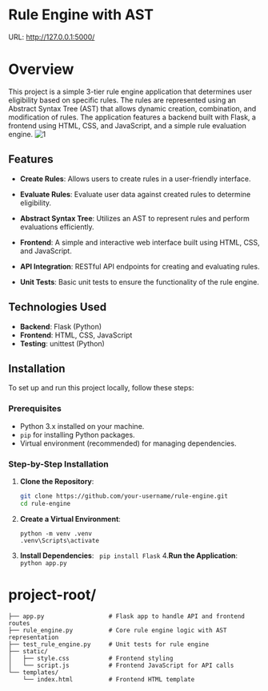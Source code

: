 # Rule Engine with AST
URL: http://127.0.0.1:5000/
# Overview
This project is a simple 3-tier rule engine application that determines user eligibility based on specific rules. The rules are represented using an Abstract Syntax Tree (AST) that allows dynamic creation, combination, and modification of rules. The application features a backend built with Flask, a frontend using HTML, CSS, and JavaScript, and a simple rule evaluation engine.
![1](https://github.com/user-attachments/assets/0040aebb-205c-44db-8221-6e037bad926c)

## Features

- **Create Rules**: Allows users to create rules in a user-friendly interface.
  
- **Evaluate Rules**: Evaluate user data against created rules to determine eligibility.
- **Abstract Syntax Tree**: Utilizes an AST to represent rules and perform evaluations efficiently.
- **Frontend**: A simple and interactive web interface built using HTML, CSS, and JavaScript.
- **API Integration**: RESTful API endpoints for creating and evaluating rules.
- **Unit Tests**: Basic unit tests to ensure the functionality of the rule engine.

## Technologies Used

- **Backend**: Flask (Python)
- **Frontend**: HTML, CSS, JavaScript
- **Testing**: unittest (Python)

## Installation

To set up and run this project locally, follow these steps:

### Prerequisites

- Python 3.x installed on your machine.
- `pip` for installing Python packages.
- Virtual environment (recommended) for managing dependencies.
### Step-by-Step Installation

1. **Clone the Repository**:

   ```bash
   git clone https://github.com/your-username/rule-engine.git
   cd rule-engine

   
2. **Create a Virtual Environment**:
    ```
    python -m venv .venv
   .venv\Scripts\activate

3. **Install Dependencies**:
  ``` pip install Flask```
4.**Run the Application**:
  ``` python app.py```

# project-root/
```
├── app.py                  # Flask app to handle API and frontend routes
├── rule_engine.py          # Core rule engine logic with AST representation
├── test_rule_engine.py     # Unit tests for rule engine
├── static/
│   ├── style.css           # Frontend styling
│   └── script.js           # Frontend JavaScript for API calls
└── templates/
    └── index.html          # Frontend HTML template
